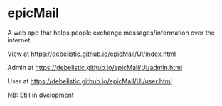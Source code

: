 # epicMail
A web app that helps people exchange messages/information over the internet.

View at https://debelistic.github.io/epicMail/UI/index.html

Admin at https://debelistic.github.io/epicMail/UI/admin.html

User at https://debelistic.github.io/epicMail/UI/user.html

NB: Still in dvelopment